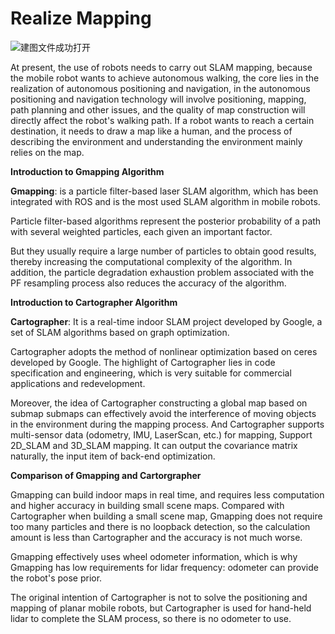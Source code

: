 # Realize Mapping

 ![建图文件成功打开](../../../resourse/13-AdvancedKit/myAGV/小车建图/1.jpg)

At present, the use of robots needs to carry out SLAM mapping, because the mobile robot wants to achieve autonomous walking, the core lies in the realization of autonomous positioning and navigation, in the autonomous positioning and navigation technology will involve positioning, mapping, path planning and other issues, and the quality of map construction will directly affect the robot's walking path. If a robot wants to reach a certain destination, it needs to draw a map like a human, and the process of describing the environment and understanding the environment mainly relies on the map.

**Introduction to Gmapping Algorithm**

**Gmapping**: is a particle filter-based laser SLAM algorithm, which has been integrated with ROS and is the most used SLAM algorithm in mobile robots.

Particle filter-based algorithms represent the posterior probability of a path with several weighted particles, each given an important factor.

But they usually require a large number of particles to obtain good results, thereby increasing the computational complexity of the algorithm. In addition, the particle degradation exhaustion problem associated with the PF resampling process also reduces the accuracy of the algorithm.

**Introduction to Cartographer Algorithm**

**Cartographer**: It is a real-time indoor SLAM project developed by Google, a set of SLAM algorithms based on graph optimization.

Cartographer adopts the method of nonlinear optimization based on ceres developed by Google. The highlight of Cartographer lies in code specification and engineering, which is very suitable for commercial applications and redevelopment.

Moreover, the idea of Cartographer constructing a global map based on submap submaps can effectively avoid the interference of moving objects in the environment during the mapping process. And Cartographer supports multi-sensor data (odometry, IMU, LaserScan, etc.) for mapping, Support 2D_SLAM and 3D_SLAM mapping. It can output the covariance matrix naturally, the input item of back-end optimization.

**Comparison of Gmapping and Cartorgrapher**

Gmapping can build indoor maps in real time, and requires less computation and higher accuracy in building small scene maps. Compared with Cartographer when building a small scene map, Gmapping does not require too many particles and there is no loopback detection, so the calculation amount is less than Cartographer and the accuracy is not much worse.

Gmapping effectively uses wheel odometer information, which is why Gmapping has low requirements for lidar frequency: odometer can provide the robot's pose prior.

The original intention of Cartographer is not to solve the positioning and mapping of planar mobile robots, but Cartographer is used for hand-held lidar to complete the SLAM process, so there is no odometer to use.

